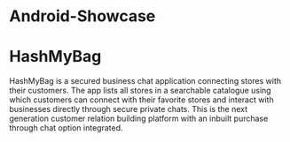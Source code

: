 # Android-Showcase

# HashMyBag
HashMyBag is a secured business chat application connecting stores with their customers. The app lists all stores in a searchable catalogue using which customers can connect with their favorite stores and interact with businesses directly through secure private chats. This is the next generation customer relation building platform with an inbuilt purchase through chat option integrated.

